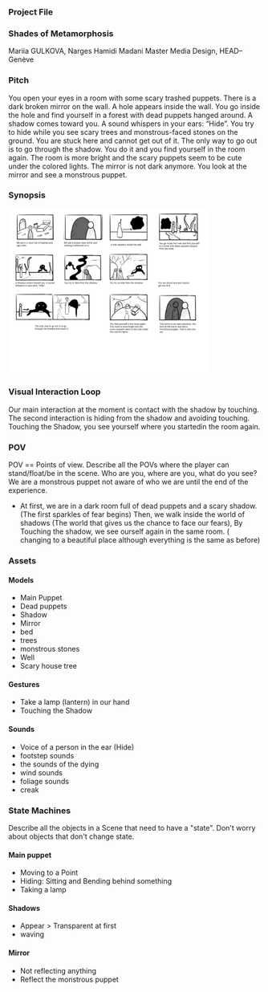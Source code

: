 ### Project File


### Shades of Metamorphosis

Mariia GULKOVA, Narges Hamidi Madani
Master Media Design, HEAD–Genève

### Pitch

You open your eyes in a room with some scary trashed puppets. There is a dark broken mirror on the wall. A hole appears inside the wall. You go inside the hole and find yourself in a forest with dead puppets hanged around. A shadow comes toward you. A sound whispers in your ears: “Hide”. You try to hide while you see scary trees and monstrous-faced stones on the ground. You are stuck here and cannot get out of it. The only way to go out is to go through the shadow. You do it and you find yourself in the room again. The room is more bright and the scary puppets seem to be cute under the colored lights. The mirror is not dark anymore. You look at the mirror and see a monstrous puppet.


### Synopsis

<img src="images/Storyboard.png" width="400px">


### Visual Interaction Loop

Our main interaction at the moment is contact with the shadow by touching. The second interaction is hiding from the shadow and avoiding touching. Touching the Shadow, you see yourself where you startedin the room again.


### POV

POV == Points of view. Describe all the POVs where the player can stand/float/be in the scene. Who are you, where are you, what do you see?
We are a monstrous puppet not aware of who we are until the end of the experience.

- At first,  we are in a dark room full of dead puppets and a scary shadow.(The first sparkles of fear begins)
Then, we walk inside the world of shadows (The world that gives us the chance to face our fears), 
By Touching the shadow, we see ourself again in the same room. ( changing to a beautiful place although everything is the same as before)



### Assets

#### Models
- Main Puppet
- Dead puppets
- Shadow
- Mirror
- bed
- trees
- monstrous stones
- Well
- Scary house tree

#### Gestures
- Take a lamp (lantern) in our hand
- Touching the Shadow

#### Sounds
- Voice of a person in the ear (Hide)
- footstep sounds
- the sounds of the dying
- wind sounds
- foliage sounds
- creak


### State Machines

Describe all the objects in a Scene that need to have a "state". Don't worry about objects that don't change state.

#### Main puppet
- Moving to a Point
- Hiding: Sitting and Bending behind something
- Taking a lamp

#### Shadows
- Appear > Transparent at first
- waving

#### Mirror
- Not reflecting anything
- Reflect the monstrous puppet
